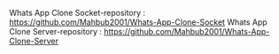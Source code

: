 Whats App Clone Socket-repository : https://github.com/Mahbub2001/Whats-App-Clone-Socket
Whats App Clone Server-repository : https://github.com/Mahbub2001/Whats-App-Clone-Server
